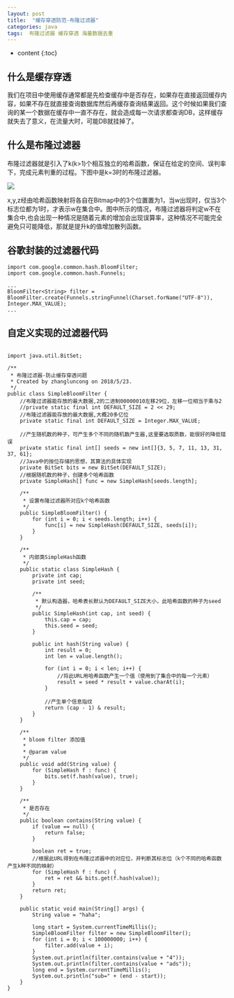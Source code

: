 ```yaml
---
layout: post
title:  "缓存穿透防范-布隆过滤器"
categories: java
tags:  布隆过滤器 缓存穿透 海量数据去重
---
```


* content
{:toc}


## 什么是缓存穿透


我们在项目中使用缓存通常都是先检查缓存中是否存在，如果存在直接返回缓存内容，如果不存在就直接查询数据库然后再缓存查询结果返回。这个时候如果我们查询的某一个数据在缓存中一直不存在，就会造成每一次请求都查询DB，这样缓存就失去了意义，在流量大时，可能DB就挂掉了。

<!--more-->


## 什么是布隆过滤器

布隆过滤器就是引入了k(k>1)个相互独立的哈希函数，保证在给定的空间、误判率下，完成元素判重的过程。下图中是k=3时的布隆过滤器。


![](https://ws4.sinaimg.cn/large/006tKfTcgy1frlm22iofej315k0fygmk.jpg)


x,y,z经由哈希函数映射将各自在Bitmap中的3个位置置为1，当w出现时，仅当3个标志位都为1时，才表示w在集合中。图中所示的情况，布隆过滤器将判定w不在集合中,也会出现一种情况是随着元素的增加会出现误算率，这种情况不可能完全避免只可能降低，那就是提升k的值增加散列函数。


## 谷歌封装的过滤器代码


```
import com.google.common.hash.BloomFilter;
import com.google.common.hash.Funnels;

...
BloomFilter<String> filter = BloomFilter.create(Funnels.stringFunnel(Charset.forName("UTF-8")), Integer.MAX_VALUE);
...

```


## 自定义实现的过滤器代码


```

import java.util.BitSet;

/**
 * 布隆过滤器-防止缓存穿透问题
 * Created by zhangluncong on 2018/5/23.
 */
public class SimpleBloomFilter {
    //布隆过滤器能存放的最大数据,2的二进制00000010左移29位，左移一位相当于乘与2
    //private static final int DEFAULT_SIZE = 2 << 29;
    //布隆过滤器能存放的最大数据,大概20多亿位
    private static final int DEFAULT_SIZE = Integer.MAX_VALUE;

    //产生随机数的种子，可产生多个不同的随机数产生器,这里要选取质数，能很好的降低错误
    private static final int[] seeds = new int[]{3, 5, 7, 11, 13, 31, 37, 61};
    //Java中的按位存储的思想，其算法的具体实现
    private BitSet bits = new BitSet(DEFAULT_SIZE);
    //根据随机数的种子，创建多个哈希函数
    private SimpleHash[] func = new SimpleHash[seeds.length];

    /**
     * 设置布隆过滤器所对应k个哈希函数
     */
    public SimpleBloomFilter() {
        for (int i = 0; i < seeds.length; i++) {
            func[i] = new SimpleHash(DEFAULT_SIZE, seeds[i]);
        }
    }

    /**
     * 内部类SimpleHash函数
     */
    public static class SimpleHash {
        private int cap;
        private int seed;

        /**
         * 默认构造器，哈希表长默认为DEFAULT_SIZE大小，此哈希函数的种子为seed
         */
        public SimpleHash(int cap, int seed) {
            this.cap = cap;
            this.seed = seed;
        }

        public int hash(String value) {
            int result = 0;
            int len = value.length();

            for (int i = 0; i < len; i++) {
                //将此URL用哈希函数产生一个值（使用到了集合中的每一个元素）
                result = seed * result + value.charAt(i);
            }

            //产生单个信息指纹
            return (cap - 1) & result;
        }
    }

    /**
     * bloom filter 添加值
     *
     * @param value
     */
    public void add(String value) {
        for (SimpleHash f : func) {
            bits.set(f.hash(value), true);
        }
    }

    /**
     * 是否存在
     */
    public boolean contains(String value) {
        if (value == null) {
            return false;
        }

        boolean ret = true;
        //根据此URL得到在布隆过滤器中的对应位，并判断其标志位（k个不同的哈希函数产生k种不同的映射）
        for (SimpleHash f : func) {
            ret = ret && bits.get(f.hash(value));
        }
        return ret;
    }

    public static void main(String[] args) {
        String value = "haha";

        long start = System.currentTimeMillis();
        SimpleBloomFilter filter = new SimpleBloomFilter();
        for (int i = 0; i < 100000000; i++) {
            filter.add(value + i);
        }
        System.out.println(filter.contains(value + "4"));
        System.out.println(filter.contains(value + "ads"));
        long end = System.currentTimeMillis();
        System.out.println("sub=" + (end - start));
    }
}

```
